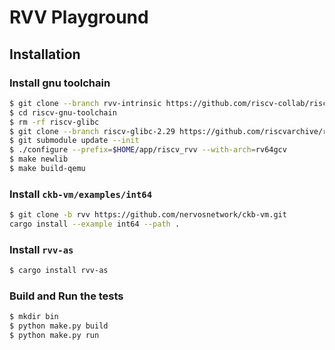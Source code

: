 # RVV Playground

## Installation

### Install gnu toolchain
```sh
$ git clone --branch rvv-intrinsic https://github.com/riscv-collab/riscv-gnu-toolchain
$ cd riscv-gnu-toolchain
$ rm -rf riscv-glibc
$ git clone --branch riscv-glibc-2.29 https://github.com/riscvarchive/riscv-glibc
$ git submodule update --init
$ ./configure --prefix=$HOME/app/riscv_rvv --with-arch=rv64gcv
$ make newlib
$ make build-qemu
```

### Install `ckb-vm/examples/int64`
```sh
$ git clone -b rvv https://github.com/nervosnetwork/ckb-vm.git
cargo install --example int64 --path .
```

### Install `rvv-as`
```sh
$ cargo install rvv-as
```

### Build and Run the tests
```sh
$ mkdir bin
$ python make.py build
$ python make.py run
```
